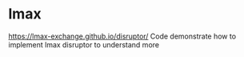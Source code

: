 # lmax
https://lmax-exchange.github.io/disruptor/
Code demonstrate how to implement lmax disruptor to understand more

